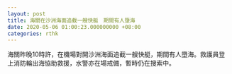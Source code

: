 ```yaml
---
layout: post
title: 海關在沙洲海面追截一艘快艇　期間有人墮海
date: 2020-05-06 01:00:23.000000000 +08:00
categories: rthk
---
```


海關昨晚10時許，在機場對開沙洲海面追截一艘快艇，期間有人墮海。救護員登上消防輪出海協助救援，水警亦在場戒備，暫時仍在搜索中。
